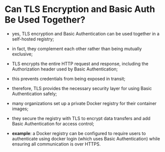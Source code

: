# Can TLS Encryption and Basic Auth Be Used Together?

- yes, TLS encryption and Basic Authentication can be used together in a self-hosted registry;
- in fact, they complement each other rather than being mutually exclusive;
- TLS encrypts the entire HTTP request and response, including the Authorization header used by Basic Authentication;


- this prevents credentials from being exposed in transit;
- therefore, TLS provides the necessary security layer for using Basic Authentication safely;
- many organizations set up a private Docker registry for their container images;


- they secure the registry with TLS to encrypt data transfers and add Basic Authentication for access control;
- **example**: a Docker registry can be configured to require users to authenticate using docker login (which uses Basic Authentication) while ensuring all communication is over HTTPS.